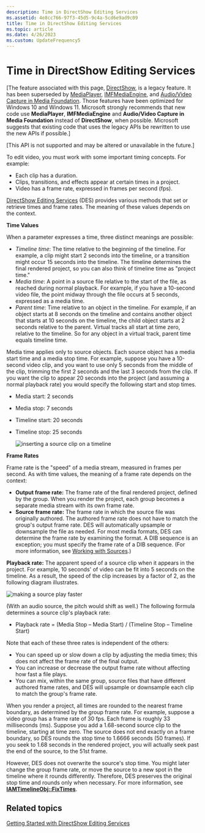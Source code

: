 ```yaml
---
description: Time in DirectShow Editing Services
ms.assetid: 4e8cc766-97f3-45d5-9c4a-5cd6e9ad9c09
title: Time in DirectShow Editing Services
ms.topic: article
ms.date: 4/26/2023
ms.custom: UpdateFrequency5
---
```


# Time in DirectShow Editing Services

\[The feature associated with this page, [DirectShow](/windows/win32/directshow/directshow), is a legacy feature. It has been superseded by [MediaPlayer](/uwp/api/Windows.Media.Playback.MediaPlayer), [IMFMediaEngine](/windows/win32/api/mfmediaengine/nn-mfmediaengine-imfmediaengine), and [Audio/Video Capture in Media Foundation](windows/win32/medfound/audio-video-capture-in-media-foundation). Those features have been optimized for Windows 10 and Windows 11. Microsoft strongly recommends that new code use **MediaPlayer**, **IMFMediaEngine** and **Audio/Video Capture in Media Foundation** instead of **DirectShow**, when possible. Microsoft suggests that existing code that uses the legacy APIs be rewritten to use the new APIs if possible.\]

\[This API is not supported and may be altered or unavailable in the future.\]

To edit video, you must work with some important timing concepts. For example:

-   Each clip has a duration.
-   Clips, transitions, and effects appear at certain times in a project.
-   Video has a frame rate, expressed in frames per second (fps).

[DirectShow Editing Services](directshow-editing-services.md) (DES) provides various methods that set or retrieve times and frame rates. The meaning of these values depends on the context.

**Time Values**

When a parameter expresses a time, three distinct meanings are possible:

-   *Timeline time*: The time relative to the beginning of the timeline. For example, a clip might start 2 seconds into the timeline, or a transition might occur 15 seconds into the timeline. The timeline determines the final rendered project, so you can also think of timeline time as "project time."
-   *Media time*: A point in a source file relative to the start of the file, as reached during normal playback. For example, if you have a 10-second video file, the point midway through the file occurs at 5 seconds, expressed as a media time.
-   *Parent time*: Time relative to an object in the timeline. For example, if an object starts at 8 seconds on the timeline and contains another object that starts at 10 seconds on the timeline, the child object starts at 2 seconds relative to the parent. Virtual tracks all start at time zero, relative to the timeline. So for any object in a virtual track, parent time equals timeline time.

Media time applies only to source objects. Each source object has a media start time and a media stop time. For example, suppose you have a 10-second video clip, and you want to use only 5 seconds from the middle of the clip, trimming the first 2 seconds and the last 3 seconds from the clip. If you want the clip to appear 20 seconds into the project (and assuming a normal playback rate) you would specify the following start and stop times.

-   Media start: 2 seconds
-   Media stop: 7 seconds
-   Timeline start: 20 seconds
-   Timeline stop: 25 seconds

    ![inserting a source clip on a timeline](images/des-time1.png)

**Frame Rates**

Frame rate is the "speed" of a media stream, measured in frames per second. As with time values, the meaning of a frame rate depends on the context:

-   **Output frame rate:** The frame rate of the final rendered project, defined by the group. When you render the project, each group becomes a separate media stream with its own frame rate.
-   **Source frame rate:** The frame rate in which the source file was originally authored. The authored frame rate does not have to match the group's output frame rate. DES will automatically upsample or downsample the file as needed. For most media formats, DES can determine the frame rate by examining the format. A DIB sequence is an exception; you must specify the frame rate of a DIB sequence. (For more information, see [Working with Sources](working-with-sources.md).)

**Playback rate:** The apparent speed of a source clip when it appears in the project. For example, 10 seconds' of video can be fit into 5 seconds on the timeline. As a result, the speed of the clip increases by a factor of 2, as the following diagram illustrates.

![making a source play faster](images/des-time2.png)

(With an audio source, the pitch would shift as well.) The following formula determines a source clip's playback rate:

-   Playback rate = (Media Stop – Media Start) / (Timeline Stop – Timeline Start)

Note that each of these three rates is independent of the others:

-   You can speed up or slow down a clip by adjusting the media times; this does not affect the frame rate of the final output.
-   You can increase or decrease the output frame rate without affecting how fast a file plays.
-   You can mix, within the same group, source files that have different authored frame rates, and DES will upsample or downsample each clip to match the group's frame rate.

When you render a project, all times are rounded to the nearest frame boundary, as determined by the group frame rate. For example, suppose a video group has a frame rate of 30 fps. Each frame is roughly 33 milliseconds (ms). Suppose you add a 1.68-second source clip to the timeline, starting at time zero. The source does not end exactly on a frame boundary, so DES rounds the stop time to 1.6666 seconds (50 frames). If you seek to 1.68 seconds in the rendered project, you will actually seek past the end of the source, to the 51st frame.

However, DES does not overwrite the source's stop time. You might later change the group frame rate, or move the source to a new spot in the timeline where it rounds differently. Therefore, DES preserves the original stop time and rounds only when necessary. For more information, see [**IAMTimelineObj::FixTimes**](iamtimelineobj-fixtimes.md).

## Related topics

<dl> <dt>

[Getting Started with DirectShow Editing Services](getting-started-with-directshow-editing-services.md)
</dt> </dl>

 

 




